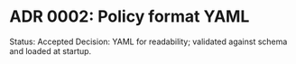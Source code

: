 # ADR 0002: Policy format YAML

Status: Accepted
Decision: YAML for readability; validated against schema and loaded at startup.
